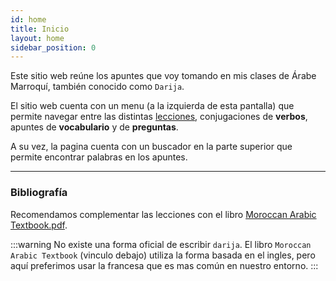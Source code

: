 ```yaml
---
id: home
title: Inicio
layout: home
sidebar_position: 0
---
```


Este sitio web reúne los apuntes que voy tomando en mis clases de Árabe Marroquí, también conocido como `Darija`.

El sitio web cuenta con un menu (a la izquierda de esta pantalla) que permite navegar entre las distintas [lecciones](./lecciones/1.0-presentarse.md), conjugaciones de **verbos**, apuntes de **vocabulario** y de **preguntas**.

A su vez, la pagina cuenta con un buscador en la parte superior que permite encontrar palabras en los apuntes.

---

### Bibliografía

Recomendamos complementar las lecciones con el libro [Moroccan Arabic Textbook.pdf](https://raw.githubusercontent.com/gagdiez/darija/main/bibliografia/MoroccanArabicTextbook.pdf).


:::warning
No existe una forma oficial de escribir `darija`. El libro `Moroccan Arabic Textbook` (vinculo debajo) utiliza la forma basada en el ingles, pero aquí preferimos usar la francesa que es mas común en nuestro entorno.
:::